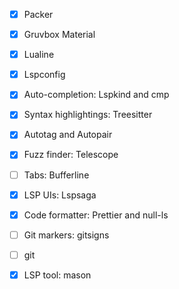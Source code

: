 - [x] Packer
- [x] Gruvbox Material
- [x] Lualine
- [x] Lspconfig
- [x] Auto-completion: Lspkind and cmp
- [x] Syntax highlightings: Treesitter
- [x] Autotag and Autopair
- [x] Fuzz finder: Telescope
- [ ] Tabs: Bufferline
- [x] LSP UIs: Lspsaga
- [x] Code formatter: Prettier and null-ls
- [ ] Git markers: gitsigns
- [ ] git
- [x] LSP tool: mason

